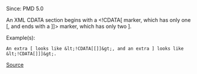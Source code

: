 Since: PMD 5.0

An XML CDATA section begins with a <!CDATA[ marker, which has only one [, and ends with a ]]> marker, which has only two ].

Example(s):
```
An extra [ looks like &lt;!CDATA[[]]&gt;, and an extra ] looks like &lt;!CDATA[]]]&gt;.
```

[Source](https://pmd.github.io/pmd-5.5.4/pmd-xml/rules/xml/basic.html#MistypedCDATASection)
